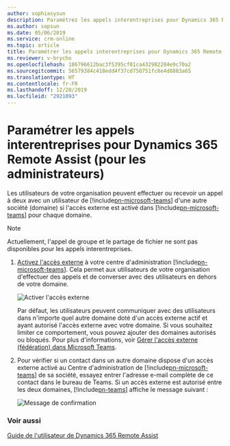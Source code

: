 ```yaml
---
author: sophiasysun
description: Paramétrez les appels interentreprises pour Dynamics 365 Remote Assist en activant l'accès externe dans le Centre d'administration de Microsoft Teams.
ms.author: sopsun
ms.date: 05/06/2019
ms.service: crm-online
ms.topic: article
title: Paramétrer les appels interentreprises pour Dynamics 365 Remote Assist
ms.reviewer: v-brycho
ms.openlocfilehash: 186796612bac3f5395cf01ca432982204e9c70a2
ms.sourcegitcommit: 56579384c418edd4f37cd750751fc8e4d8883a65
ms.translationtype: HT
ms.contentlocale: fr-FR
ms.lasthandoff: 12/20/2019
ms.locfileid: "2921093"
---
```

# <a name="set-up-cross-company-calling-for-dynamics-365-remote-assist-for-admins"></a>Paramétrer les appels interentreprises pour Dynamics 365 Remote Assist (pour les administrateurs)

Les utilisateurs de votre organisation peuvent effectuer ou recevoir un appel à deux avec un utilisateur de [!include[pn-microsoft-teams](../includes/pn-microsoft-teams.md)] d'une autre société (domaine) si l'accès externe est activé dans [!include[pn-microsoft-teams](../includes/pn-microsoft-teams.md)] pour chaque domaine. 

> [!NOTE]
> Actuellement, l'appel de groupe et le partage de fichier ne sont pas disponibles pour les appels interentreprises.

1.  [Activez l'accès externe](https://docs.microsoft.com/microsoftteams/manage-external-access) à votre centre d'administration [!include[pn-microsoft-teams](../includes/pn-microsoft-teams.md)]. Cela permet aux utilisateurs de votre organisation d'effectuer des appels et de converser avec des utilisateurs en dehors de votre domaine.

    ![Activer l'accès externe](media/enable-external-access.PNG "Activer l'accès externe")
 
    Par défaut, les utilisateurs peuvent communiquer avec des utilisateurs dans n'importe quel autre domaine doté d'un accès externe actif et ayant autorisé l'accès externe avec votre domaine. Si vous souhaitez limiter ce comportement, vous pouvez ajouter des domaines autorisés ou bloqués. Pour plus d'informations, voir [Gérer l'accès externe (fédération) dans Microsoft Teams](https://docs.microsoft.com/microsoftteams/manage-external-access).

2.  Pour vérifier si un contact dans un autre domaine dispose d'un accès externe activé au Centre d'administration de [!include[pn-microsoft-teams](../includes/pn-microsoft-teams.md)] de sa société, essayez entrer l'adresse e-mail complète de ce contact dans le bureau de Teams. Si un accès externe est autorisé entre les deux domaines, [!include[pn-teams](../includes/pn-teams.md)] affiche le message suivant :

    ![Message de confirmation](media/access-enabled-confirmation.PNG "Message de confirmation")
 
### <a name="see-also"></a>Voir aussi

[Guide de l'utilisateur de Dynamics 365 Remote Assist](https://docs.microsoft.com/dynamics365/mixed-reality/remote-assist/user-guide#make-and-receive-calls)
